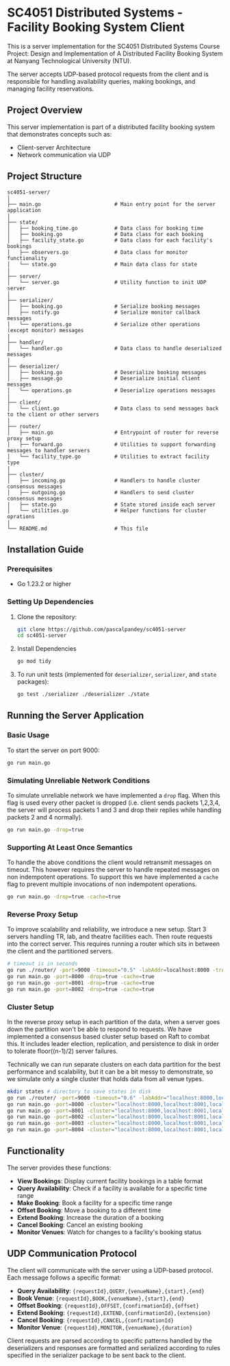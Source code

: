 ﻿# SC4051 Distributed Systems - Facility Booking System Client

This is a server implementation for the SC4051 Distributed Systems Course Project: Design and Implementation of A Distributed Facility Booking System at Nanyang Technological University (NTU).

The server accepts UDP-based protocol requests from the client and is responsible for handling availability queries, making bookings, and managing facility reservations.

## Project Overview

This server implementation is part of a distributed facility booking system that demonstrates concepts such as:

- Client-server Architecture
- Network communication via UDP

## Project Structure

```
sc4051-server/
│
├── main.go                        # Main entry point for the server application
│
├── state/
│   ├── booking_time.go            # Data class for booking time
│   ├── booking.go                 # Data class for each booking
│   ├── facility_state.go          # Data class for each facility's bookings
│   ├── observers.go               # Data class for monitor functionality
│   └── state.go                   # Main data class for state
|
├── server/
│   └── server.go                  # Utility function to init UDP server
│
├── serializer/
│   ├── booking.go                 # Serialize booking messages
│   ├── notify.go                  # Serialize monitor callback messages
│   └── operations.go              # Serialize other operations (except monitor) messages
|
├── handler/
│   └── handler.go                 # Data class to handle deserialized messages
|
├── deserializer/
│   ├── booking.go                 # Deserialize booking messages
│   ├── message.go                 # Deserialize initial client messages
│   └── operations.go              # Deserialize operations messages
|
├── client/
│   └── client.go                  # Data class to send messages back to the client or other servers
|
├── router/
│   ├── main.go                    # Entrypoint of router for reverse proxy setup
│   ├── forward.go                 # Utilities to support forwarding messages to handler servers
│   └── facility_type.go           # Utilities to extract facility type
|
├── cluster/
│   ├── incoming.go                # Handlers to handle cluster consensus messages
│   ├── outgoing.go                # Handlers to send cluster consensus messages
|   ├── state.go                   # State stored inside each server
│   └── utilities.go               # Helper functions for cluster oprations
|
└── README.md                      # This file
```

## Installation Guide

### Prerequisites

- Go 1.23.2 or higher

### Setting Up Dependencies

1. Clone the repository:

   ```bash
   git clone https://github.com/pascalpandey/sc4051-server
   cd sc4051-server
   ```

2. Install Dependencies

   ```bash
   go mod tidy
   ```

3. To run unit tests (implemented for `deserializer`, `serializer`, and `state` packages):

   ```bash
   go test ./serializer ./deserializer ./state
   ```

## Running the Server Application

### Basic Usage

To start the server on port 9000:

```bash
go run main.go
```

### Simulating Unreliable Network Conditions

To simulate unreliable network we have implemented a `drop` flag. When this flag is used every other packet is dropped (i.e. client sends packets 1,2,3,4, the server will process packets 1 and 3 and drop their replies while handling packets 2 and 4 normally).

```bash
go run main.go -drop=true
```

### Supporting At Least Once Semantics

To handle the above conditions the client would retransmit messages on timeout. This however requires the server to handle repeated messages on non indempotent operations. To support this we have implemented a `cache` flag to prevent multiple invocations of non indempotent operations.

```bash
go run main.go -drop=true -cache=true
```

### Reverse Proxy Setup

To improve scalability and reliability, we introduce a new setup. Start 3 servers handling TR, lab, and theatre facilities each. Then route requests into the correct server. This requires running a router which sits in between the client and the partitioned servers.

```bash
# timeout is in seconds
go run ./router/ -port=9000 -timeout="0.5" -labAddr=localhost:8000 -trAddr=localhost:8001 -theatreAddr=localhost:8002
go run main.go -port=8000 -drop=true -cache=true
go run main.go -port=8001 -drop=true -cache=true
go run main.go -port=8002 -drop=true -cache=true
```

### Cluster Setup

In the reverse proxy setup in each partition of the data, when a server goes down the partition won't be able to respond to requests. We have implemented a consensus based cluster setup based on Raft to combat this. It includes leader election, replication, and persistence to disk in order to tolerate floor((n-1)/2) server failures.

Technically we can run separate clusters on each data partition for the best performance and scalability, but it can be a bit messy to demonstrate, so we simulate only a single cluster that holds data from all venue types.

```bash
mkdir states # directory to save states in disk
go run ./router/ -port=9000 -timeout="0.6" -labAddr="localhost:8000,localhost:8001,localhost:8002,localhost:8003,localhost:8004" -trAddr="localhost:8000,localhost:8001,localhost:8002,localhost:8003,localhost:8004" -theatreAddr="localhost:8000,localhost:8001,localhost:8002,localhost:8003,localhost:8004"
go run main.go -port=8000 -cluster="localhost:8000,localhost:8001,localhost:8002,localhost:8003,localhost:8004" -cache=true
go run main.go -port=8001 -cluster="localhost:8000,localhost:8001,localhost:8002,localhost:8003,localhost:8004" -cache=true
go run main.go -port=8002 -cluster="localhost:8000,localhost:8001,localhost:8002,localhost:8003,localhost:8004" -cache=true
go run main.go -port=8003 -cluster="localhost:8000,localhost:8001,localhost:8002,localhost:8003,localhost:8004" -cache=true
go run main.go -port=8004 -cluster="localhost:8000,localhost:8001,localhost:8002,localhost:8003,localhost:8004" -cache=true
```

## Functionality

The server provides these functions:

- **View Bookings**: Display current facility bookings in a table format
- **Query Availability**: Check if a facility is available for a specific time range
- **Make Booking**: Book a facility for a specific time range
- **Offset Booking**: Move a booking to a different time
- **Extend Booking**: Increase the duration of a booking
- **Cancel Booking**: Cancel an existing booking
- **Monitor Venues**: Watch for changes to a facility's booking status

## UDP Communication Protocol

The client will communicate with the server using a UDP-based protocol. Each message follows a specific format:

- **Query Availability**: `{requestId},QUERY,{venueName},{start},{end}`
- **Book Venue**: `{requestId},BOOK,{venueName},{start},{end}`
- **Offset Booking**: `{requestId},OFFSET,{confirmationId},{offset}`
- **Extend Booking**: `{requestId},EXTEND,{confirmationId},{extension}`
- **Cancel Booking**: `{requestId},CANCEL,{confirmationId}`
- **Monitor Venue**: `{requestId},MONITOR,{venueName},{duration}`

Client requests are parsed according to specific patterns handled by the deserializers and responses are formatted and serialized according to rules specified in the serializer package to be sent back to the client.


